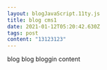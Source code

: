 ```yaml
---
layout: blogJavaScript.11ty.js
title: blog cms1
date: 2021-01-12T05:20:42.630Z
tags: post
content: "13123123"
---
```

blog blog bloggin content